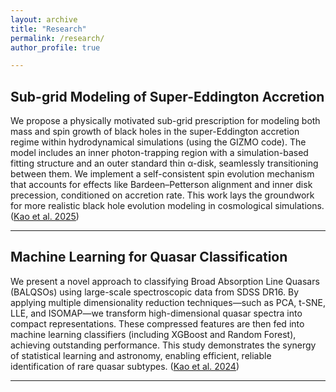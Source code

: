 ```yaml
---
layout: archive
title: "Research"
permalink: /research/
author_profile: true

---
```


## Sub-grid Modeling of Super-Eddington Accretion

We propose a physically motivated sub-grid prescription for modeling both mass and spin growth of black holes in the super-Eddington accretion regime within hydrodynamical simulations (using the GIZMO code). The model includes an inner photon-trapping region with a simulation-based fitting structure and an outer standard thin α-disk, seamlessly transitioning between them. We implement a self-consistent spin evolution mechanism that accounts for effects like Bardeen–Petterson alignment and inner disk precession, conditioned on accretion rate. This work lays the groundwork for more realistic black hole evolution modeling in cosmological simulations. ([Kao et al. 2025](https://arxiv.org/abs/2504.19281))

---

## Machine Learning for Quasar Classification

We present a novel approach to classifying Broad Absorption Line Quasars (BALQSOs) using large-scale spectroscopic data from SDSS DR16. By applying multiple dimensionality reduction techniques—such as PCA, t-SNE, LLE, and ISOMAP—we transform high-dimensional quasar spectra into compact representations. These compressed features are then fed into machine learning classifiers (including XGBoost and Random Forest), achieving outstanding performance. This study demonstrates the synergy of statistical learning and astronomy, enabling efficient, reliable identification of rare quasar subtypes. ([Kao et al. 2024](https://arxiv.org/abs/2404.12270))

---

